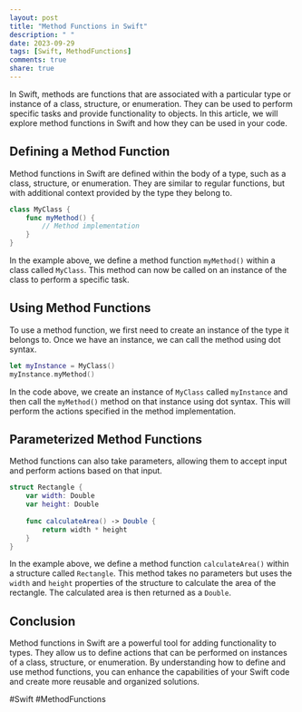 ```yaml
---
layout: post
title: "Method Functions in Swift"
description: " "
date: 2023-09-29
tags: [Swift, MethodFunctions]
comments: true
share: true
---
```


In Swift, methods are functions that are associated with a particular type or instance of a class, structure, or enumeration. They can be used to perform specific tasks and provide functionality to objects. In this article, we will explore method functions in Swift and how they can be used in your code.

## Defining a Method Function

Method functions in Swift are defined within the body of a type, such as a class, structure, or enumeration. They are similar to regular functions, but with additional context provided by the type they belong to.

```swift
class MyClass {
    func myMethod() {
        // Method implementation
    }
}
```

In the example above, we define a method function `myMethod()` within a class called `MyClass`. This method can now be called on an instance of the class to perform a specific task.

## Using Method Functions

To use a method function, we first need to create an instance of the type it belongs to. Once we have an instance, we can call the method using dot syntax.

```swift
let myInstance = MyClass()
myInstance.myMethod()
```

In the code above, we create an instance of `MyClass` called `myInstance` and then call the `myMethod()` method on that instance using dot syntax. This will perform the actions specified in the method implementation.

## Parameterized Method Functions

Method functions can also take parameters, allowing them to accept input and perform actions based on that input.

```swift
struct Rectangle {
    var width: Double
    var height: Double
    
    func calculateArea() -> Double {
        return width * height
    }
}
```

In the example above, we define a method function `calculateArea()` within a structure called `Rectangle`. This method takes no parameters but uses the `width` and `height` properties of the structure to calculate the area of the rectangle. The calculated area is then returned as a `Double`.

## Conclusion

Method functions in Swift are a powerful tool for adding functionality to types. They allow us to define actions that can be performed on instances of a class, structure, or enumeration. By understanding how to define and use method functions, you can enhance the capabilities of your Swift code and create more reusable and organized solutions.

#Swift #MethodFunctions